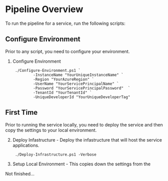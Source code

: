 # Pipeline Overview
To run the pipeline for a service, run the following scripts:

## Configure Environment
Prior to any script, you need to configure your environment.

1. Configure Environment 
        
        ./Configure-Environment.ps1 `
                -InstanceName "YourUniqueInstanceName" `
                -Region "YourAzureRegion" `
                -UserName "YourServicePrincipalName" `
                -Password "YourServicePrincipalPassword"  `
                -TenantId "YourTenantId" `
                -UniqueDeveloperId "YourUniqueDeveloperTag"

## First Time
Prior to running the service locally, you need to deploy the service and then copy the settings to your local environment.

2. Deploy Infastructure - Deploy the infastructure that will host the service applications.

        ./Deploy-Infrastructure.ps1 -Verbose

3. Setup Local Environment - This copies down the settings from the 

Not finished...